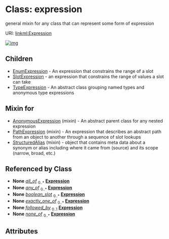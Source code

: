 
# Class: expression

general mixin for any class that can represent some form of expression

URI: [linkml:Expression](https://w3id.org/linkml/Expression)


[![img](https://yuml.me/diagram/nofunky;dir:TB/class/[TypeExpression],[SlotExpression],[TypeExpression]++-%20all_of(i)%200..*>[Expression],[PathExpression]++-%20all_of(i)%200..*>[Expression],[SlotExpression]++-%20all_of(i)%200..*>[Expression],[ClassExpression]++-%20all_of(i)%200..*>[Expression],[TypeExpression]++-%20any_of(i)%200..*>[Expression],[PathExpression]++-%20any_of(i)%200..*>[Expression],[SlotExpression]++-%20any_of(i)%200..*>[Expression],[ClassExpression]++-%20any_of(i)%200..*>[Expression],[TypeExpression]++-%20exactly_one_of(i)%200..*>[Expression],[PathExpression]++-%20exactly_one_of(i)%200..*>[Expression],[SlotExpression]++-%20exactly_one_of(i)%200..*>[Expression],[ClassExpression]++-%20exactly_one_of(i)%200..*>[Expression],[PathExpression]++-%20followed_by(i)%200..1>[Expression],[TypeExpression]++-%20none_of(i)%200..*>[Expression],[PathExpression]++-%20none_of(i)%200..*>[Expression],[SlotExpression]++-%20none_of(i)%200..*>[Expression],[ClassExpression]++-%20none_of(i)%200..*>[Expression],[StructuredAlias]uses%20-.->[Expression],[PathExpression]uses%20-.->[Expression],[AnonymousExpression]uses%20-.->[Expression],[Expression]^-[TypeExpression],[Expression]^-[SlotExpression],[Expression]^-[EnumExpression],[StructuredAlias],[PathExpression],[EnumExpression],[ClassExpression],[AnonymousExpression])](https://yuml.me/diagram/nofunky;dir:TB/class/[TypeExpression],[SlotExpression],[TypeExpression]++-%20all_of(i)%200..*>[Expression],[PathExpression]++-%20all_of(i)%200..*>[Expression],[SlotExpression]++-%20all_of(i)%200..*>[Expression],[ClassExpression]++-%20all_of(i)%200..*>[Expression],[TypeExpression]++-%20any_of(i)%200..*>[Expression],[PathExpression]++-%20any_of(i)%200..*>[Expression],[SlotExpression]++-%20any_of(i)%200..*>[Expression],[ClassExpression]++-%20any_of(i)%200..*>[Expression],[TypeExpression]++-%20exactly_one_of(i)%200..*>[Expression],[PathExpression]++-%20exactly_one_of(i)%200..*>[Expression],[SlotExpression]++-%20exactly_one_of(i)%200..*>[Expression],[ClassExpression]++-%20exactly_one_of(i)%200..*>[Expression],[PathExpression]++-%20followed_by(i)%200..1>[Expression],[TypeExpression]++-%20none_of(i)%200..*>[Expression],[PathExpression]++-%20none_of(i)%200..*>[Expression],[SlotExpression]++-%20none_of(i)%200..*>[Expression],[ClassExpression]++-%20none_of(i)%200..*>[Expression],[StructuredAlias]uses%20-.->[Expression],[PathExpression]uses%20-.->[Expression],[AnonymousExpression]uses%20-.->[Expression],[Expression]^-[TypeExpression],[Expression]^-[SlotExpression],[Expression]^-[EnumExpression],[StructuredAlias],[PathExpression],[EnumExpression],[ClassExpression],[AnonymousExpression])

## Children

 * [EnumExpression](EnumExpression.md) - An expression that constrains the range of a slot
 * [SlotExpression](SlotExpression.md) - an expression that constrains the range of values a slot can take
 * [TypeExpression](TypeExpression.md) - An abstract class grouping named types and anonymous type expressions

## Mixin for

 * [AnonymousExpression](AnonymousExpression.md) (mixin)  - An abstract parent class for any nested expression
 * [PathExpression](PathExpression.md) (mixin)  - An expression that describes an abstract path from an object to another through a sequence of slot lookups
 * [StructuredAlias](StructuredAlias.md) (mixin)  - object that contains meta data about a synonym or alias including where it came from (source) and its scope (narrow, broad, etc.)

## Referenced by Class

 *  **None** *[all_of](all_of.md)*  <sub>0..\*</sub>  **[Expression](Expression.md)**
 *  **None** *[any_of](any_of.md)*  <sub>0..\*</sub>  **[Expression](Expression.md)**
 *  **None** *[boolean_slot](boolean_slot.md)*  <sub>0..\*</sub>  **[Expression](Expression.md)**
 *  **None** *[exactly_one_of](exactly_one_of.md)*  <sub>0..\*</sub>  **[Expression](Expression.md)**
 *  **None** *[followed_by](followed_by.md)*  <sub>0..1</sub>  **[Expression](Expression.md)**
 *  **None** *[none_of](none_of.md)*  <sub>0..\*</sub>  **[Expression](Expression.md)**

## Attributes

